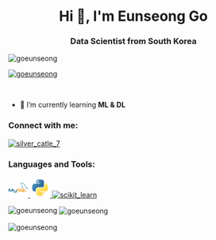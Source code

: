 <h1 align="center">Hi 👋, I'm Eunseong Go</h1>
<h3 align="center">Data Scientist from South Korea</h3>

<p align="left"> <img src="https://komarev.com/ghpvc/?username=goeunseong&label=Profile%20views&color=0e75b6&style=flat" alt="goeunseong" /> </p>

<p align="left"> <a href="https://github.com/ryo-ma/github-profile-trophy"><img src="https://github-profile-trophy.vercel.app/?username=goeunseong" alt="goeunseong" /></a> </p>

<p align="left"> <a href="https://twitter.com/" target="blank"><img src="https://img.shields.io/twitter/follow/?logo=twitter&style=for-the-badge" alt="" /></a> </p>

- 🌱 I’m currently learning **ML & DL**

<h3 align="left">Connect with me:</h3>
<p align="left">
<a href="https://instagram.com/silver_catle_7" target="blank"><img align="center" src="https://raw.githubusercontent.com/rahuldkjain/github-profile-readme-generator/master/src/images/icons/Social/instagram.svg" alt="silver_catle_7" height="30" width="40" /></a>
</p>

<h3 align="left">Languages and Tools:</h3>
<p align="left"> <a href="https://www.mysql.com/" target="_blank"> <img src="https://raw.githubusercontent.com/devicons/devicon/master/icons/mysql/mysql-original-wordmark.svg" alt="mysql" width="40" height="40"/> </a> <a href="https://www.python.org" target="_blank"> <img src="https://raw.githubusercontent.com/devicons/devicon/master/icons/python/python-original.svg" alt="python" width="40" height="40"/> </a> <a href="https://scikit-learn.org/" target="_blank"> <img src="https://upload.wikimedia.org/wikipedia/commons/0/05/Scikit_learn_logo_small.svg" alt="scikit_learn" width="40" height="40"/> </a> </p>

<p><img align="left" src="https://github-readme-stats.vercel.app/api/top-langs?username=goeunseong&show_icons=true&locale=en&layout=compact" alt="goeunseong" /></p>

<p>&nbsp;<img align="center" src="https://github-readme-stats.vercel.app/api?username=goeunseong&show_icons=true&locale=en" alt="goeunseong" /></p>

<p><img align="center" src="https://github-readme-streak-stats.herokuapp.com/?user=goeunseong&" alt="goeunseong" /></p>

